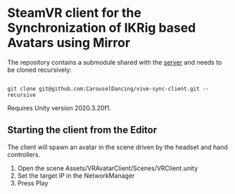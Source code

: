 # SteamVR client for the Synchronization of IKRig based Avatars using Mirror

The repository contains a submodule shared with the [server](https://github.com/CarouselDancing/vive-sync-server) and needs to be cloned recursively:

```

git clone git@github.com:CarouselDancing/vive-sync-client.git --recursive

```

Requires Unity version 2020.3.20f1.


## Starting the client from the Editor

The client will spawn an avatar in the scene driven by the headset and hand controllers.

1. Open the scene Assets/VRAvatarClient/Scenes/VRClient.unity
2. Set the target IP in the NetworkManager
3. Press Play



